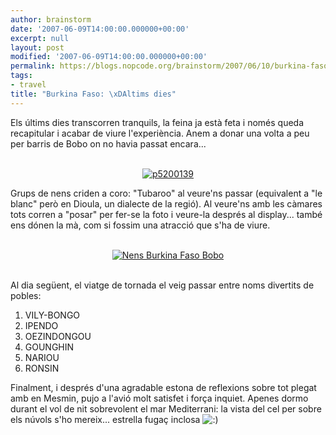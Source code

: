 ```yaml
---
author: brainstorm
date: '2007-06-09T14:00:00.000000+00:00'
excerpt: null
layout: post
modified: '2007-06-09T14:00:00.000000+00:00'
permalink: https://blogs.nopcode.org/brainstorm/2007/06/10/burkina-faso-ultims-dies/
tags:
- travel
title: "Burkina Faso: \xDAltims dies"
---
```


Els últims dies transcorren tranquils, la feina ja està feta i només queda recapitular i acabar de viure l'experiència. Anem a donar una volta a peu per barris de Bobo on no havia passat encara...

<div class='flickr_photo'>
  <center>
    <br /> <a href="http://www.flickr.com/photos/rvalls/2911905303/" title="p5200139" target="_blank" class="flickr-image aligncenter"><img src="http://farm4.static.flickr.com/3137/2911905303_f3019ca2fe_m.jpg" alt="p5200139" class="" /></a><br />
  </center>
</div>

<!--more-->

  
Grups de nens criden a coro: "Tubaroo" al veure'ns passar (equivalent a "le blanc" però en Dioula, un dialecte de la regió). Al veure'ns amb les càmares tots corren a "posar" per fer-se la foto i veure-la després al display... també ens dónen la mà, com si fossim una atracció que s'ha de viure.

<div class='flickr_photo'>
  <center>
    <br /> <a href="http://www.flickr.com/photos/rvalls/2912779832/" title="Nens Burkina Faso Bobo" target="_blank" class="flickr-image aligncenter"><img src="http://farm3.static.flickr.com/2419/2912779832_8e2fe36095_m.jpg" alt="Nens Burkina Faso Bobo" class="" /></a><br />
  </center>
  
  <center>
    <br />
  </center>
</div>

Al dia següent, el viatge de tornada el veig passar entre noms divertits de pobles:

1.  VILY-BONGO
2.  IPENDO
3.  OEZINDONGOU
4.  GOUNGHIN
5.  NARIOU
6.  RONSIN

Finalment, i després d'una agradable estona de reflexions sobre tot plegat amb en Mesmin, pujo a l'avió molt satisfet i força inquiet. Apenes dormo durant el vol de nit sobrevolent el mar Mediterrani: la vista del cel per sobre els núvols s'ho mereix... estrella fugaç inclosa <img src="http://blogs.nopcode.org/brainstorm/wp-includes/images/smilies/icon_smile.gif" alt=":)" class="wp-smiley" />